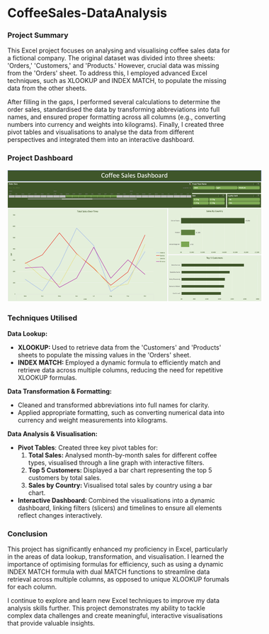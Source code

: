 # CoffeeSales-DataAnalysis

### Project Summary
This Excel project focuses on analysing and visualising coffee sales data for a fictional company. The original dataset was divided into three sheets: 'Orders,' 'Customers,' and 'Products.' However, crucial data was missing from the 'Orders' sheet. To address this, I employed advanced Excel techniques, such as XLOOKUP and INDEX MATCH, to populate the missing data from the other sheets.

After filling in the gaps, I performed several calculations to determine the order sales, standardised the data by transforming abbreviations into full names, and ensured proper formatting across all columns (e.g., converting numbers into currency and weights into kilograms). Finally, I created three pivot tables and visualisations to analyse the data from different perspectives and integrated them into an interactive dashboard.

### Project Dashboard
<img
  src="dashboard.png"
  alt=""
  title="Image of the interactive Excel dashboard showcasing an active timeline filter"
  style="display: inline-block; margin: 0 auto; max-width: 60vw"/>

### Techniques Utilised
<b>Data Lookup:</b>
<ul>
  <li><b>XLOOKUP: </b>Used to retrieve data from the 'Customers' and 'Products' sheets to populate the missing values in the 'Orders' sheet.</li>
  <li><b>INDEX MATCH: </b>Employed a dynamic formula to efficiently match and retrieve data across multiple columns, reducing the need for repetitive XLOOKUP formulas.</li>
</ul>

<b>Data Transformation & Formatting:</b>
<ul>
  <li>Cleaned and transformed abbreviations into full names for clarity.</li>
  <li>Applied appropriate formatting, such as converting numerical data into currency and weight measurements into kilograms.</li>
</ul>

<b>Data Analysis & Visualisation:</b>
<ul>
  <li><b>Pivot Tables</b>: Created three key pivot tables for:
    <ol>
      <li><b>Total Sales: </b>Analysed month-by-month sales for different coffee types, visualised through a line graph with interactive filters.</li>
      <li><b>Top 5 Customers: </b>Displayed a bar chart representing the top 5 customers by total sales.</li>
      <li><b>Sales by Country: </b>Visualised total sales by country using a bar chart.</li>
    </ol>
  </li>
  <li><b>Interactive Dashboard: </b>Combined the visualisations into a dynamic dashboard, linking filters (slicers) and timelines to ensure all elements reflect changes interactively.</li>  
</ul>

### Conclusion
This project has significantly enhanced my proficiency in Excel, particularly in the areas of data lookup, transformation, and visualisation. I learned the importance of optimising formulas for efficiency, such as using a dynamic INDEX MATCH formula with dual MATCH functions to streamline data retrieval across multiple columns, as opposed to unique XLOOKUP forumals for each column.

I continue to explore and learn new Excel techniques to improve my data analysis skills further. This project demonstrates my ability to tackle complex data challenges and create meaningful, interactive visualisations that provide valuable insights.
